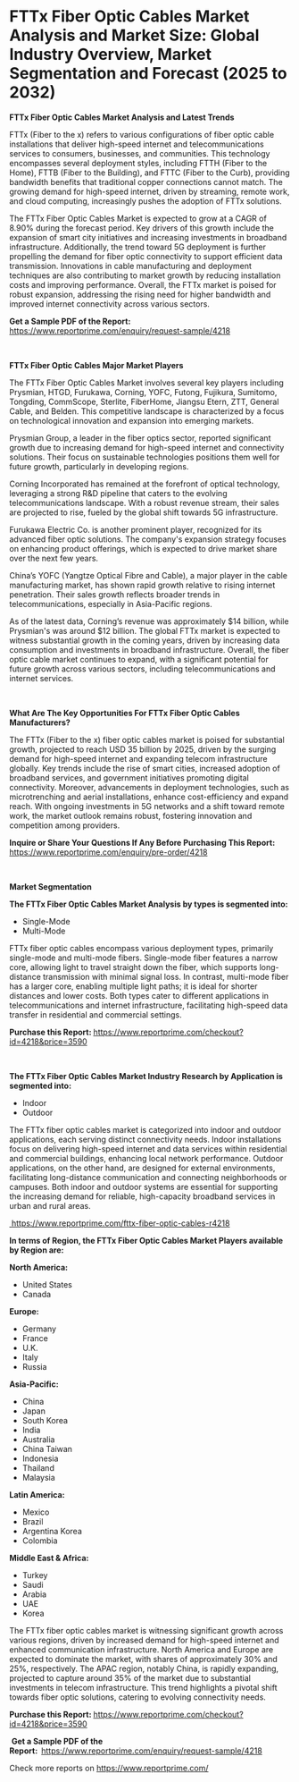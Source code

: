 <p><h1>FTTx Fiber Optic Cables Market Analysis and Market Size: Global Industry Overview, Market Segmentation and Forecast (2025 to 2032)</h1></p><p><strong>FTTx Fiber Optic Cables Market Analysis and Latest Trends</strong></p>
<p><p>FTTx (Fiber to the x) refers to various configurations of fiber optic cable installations that deliver high-speed internet and telecommunications services to consumers, businesses, and communities. This technology encompasses several deployment styles, including FTTH (Fiber to the Home), FTTB (Fiber to the Building), and FTTC (Fiber to the Curb), providing bandwidth benefits that traditional copper connections cannot match. The growing demand for high-speed internet, driven by streaming, remote work, and cloud computing, increasingly pushes the adoption of FTTx solutions.</p><p>The FTTx Fiber Optic Cables Market is expected to grow at a CAGR of 8.90% during the forecast period. Key drivers of this growth include the expansion of smart city initiatives and increasing investments in broadband infrastructure. Additionally, the trend toward 5G deployment is further propelling the demand for fiber optic connectivity to support efficient data transmission. Innovations in cable manufacturing and deployment techniques are also contributing to market growth by reducing installation costs and improving performance. Overall, the FTTx market is poised for robust expansion, addressing the rising need for higher bandwidth and improved internet connectivity across various sectors.</p></p>
<p><strong>Get a Sample PDF of the Report:&nbsp;</strong> <a href="https://www.reportprime.com/enquiry/request-sample/4218?utm_campaign=2275&utm_medium=2&utm_source=Github&utm_content=ia&utm_term=19032025&utm_id=fttx-fiber-optic-cables">https://www.reportprime.com/enquiry/request-sample/4218</a></p>
<p>&nbsp;</p>
<p><strong>FTTx Fiber Optic Cables Major Market Players</strong></p>
<p><p>The FTTx Fiber Optic Cables Market involves several key players including Prysmian, HTGD, Furukawa, Corning, YOFC, Futong, Fujikura, Sumitomo, Tongding, CommScope, Sterlite, FiberHome, Jiangsu Etern, ZTT, General Cable, and Belden. This competitive landscape is characterized by a focus on technological innovation and expansion into emerging markets.</p><p>Prysmian Group, a leader in the fiber optics sector, reported significant growth due to increasing demand for high-speed internet and connectivity solutions. Their focus on sustainable technologies positions them well for future growth, particularly in developing regions.</p><p>Corning Incorporated has remained at the forefront of optical technology, leveraging a strong R&D pipeline that caters to the evolving telecommunications landscape. With a robust revenue stream, their sales are projected to rise, fueled by the global shift towards 5G infrastructure.</p><p>Furukawa Electric Co. is another prominent player, recognized for its advanced fiber optic solutions. The company's expansion strategy focuses on enhancing product offerings, which is expected to drive market share over the next few years.</p><p>China’s YOFC (Yangtze Optical Fibre and Cable), a major player in the cable manufacturing market, has shown rapid growth relative to rising internet penetration. Their sales growth reflects broader trends in telecommunications, especially in Asia-Pacific regions.</p><p>As of the latest data, Corning’s revenue was approximately $14 billion, while Prysmian's was around $12 billion. The global FTTx market is expected to witness substantial growth in the coming years, driven by increasing data consumption and investments in broadband infrastructure. Overall, the fiber optic cable market continues to expand, with a significant potential for future growth across various sectors, including telecommunications and internet services.</p></p>
<p>&nbsp;</p>
<p><strong>What Are The Key Opportunities For FTTx Fiber Optic Cables Manufacturers?</strong></p>
<p><p>The FTTx (Fiber to the x) fiber optic cables market is poised for substantial growth, projected to reach USD 35 billion by 2025, driven by the surging demand for high-speed internet and expanding telecom infrastructure globally. Key trends include the rise of smart cities, increased adoption of broadband services, and government initiatives promoting digital connectivity. Moreover, advancements in deployment technologies, such as microtrenching and aerial installations, enhance cost-efficiency and expand reach. With ongoing investments in 5G networks and a shift toward remote work, the market outlook remains robust, fostering innovation and competition among providers.</p></p>
<p><strong>Inquire or Share Your Questions If Any Before Purchasing This Report:</strong> <a href="https://www.reportprime.com/enquiry/pre-order/4218?utm_campaign=2275&utm_medium=2&utm_source=Github&utm_content=ia&utm_term=19032025&utm_id=fttx-fiber-optic-cables">https://www.reportprime.com/enquiry/pre-order/4218</a></p>
<p>&nbsp;</p>
<p><strong>Market Segmentation</strong></p>
<p><strong>The FTTx Fiber Optic Cables Market Analysis by types is segmented into:</strong></p>
<p><ul><li>Single-Mode</li><li>Multi-Mode</li></ul></p>
<p><p>FTTx fiber optic cables encompass various deployment types, primarily single-mode and multi-mode fibers. Single-mode fiber features a narrow core, allowing light to travel straight down the fiber, which supports long-distance transmission with minimal signal loss. In contrast, multi-mode fiber has a larger core, enabling multiple light paths; it is ideal for shorter distances and lower costs. Both types cater to different applications in telecommunications and internet infrastructure, facilitating high-speed data transfer in residential and commercial settings.</p></p>
<p><strong>Purchase this Report:&nbsp;</strong><a href="https://www.reportprime.com/checkout?id=4218&price=3590&utm_campaign=2275&utm_medium=2&utm_source=Github&utm_content=ia&utm_term=19032025&utm_id=fttx-fiber-optic-cables">https://www.reportprime.com/checkout?id=4218&price=3590</a></p>
<p>&nbsp;</p>
<p><strong>The FTTx Fiber Optic Cables Market Industry Research by Application is segmented into:</strong></p>
<p><ul><li>Indoor</li><li>Outdoor</li></ul></p>
<p><p>The FTTx fiber optic cables market is categorized into indoor and outdoor applications, each serving distinct connectivity needs. Indoor installations focus on delivering high-speed internet and data services within residential and commercial buildings, enhancing local network performance. Outdoor applications, on the other hand, are designed for external environments, facilitating long-distance communication and connecting neighborhoods or campuses. Both indoor and outdoor systems are essential for supporting the increasing demand for reliable, high-capacity broadband services in urban and rural areas.</p></p>
<p><a href="https://www.reportprime.com/fttx-fiber-optic-cables-r4218?utm_campaign=2275&utm_medium=2&utm_source=Github&utm_content=ia&utm_term=19032025&utm_id=fttx-fiber-optic-cables">&nbsp;https://www.reportprime.com/fttx-fiber-optic-cables-r4218</a></p>
<p><strong>In terms of Region, the FTTx Fiber Optic Cables Market Players available by Region are:</strong></p>
<p>
    <p> <strong> North America: </strong>
        <ul>
            <li>United States</li>
            <li>Canada</li>
        </ul>
        </p> 
    <p> <strong> Europe: </strong>
        <ul>
            <li>Germany</li>
            <li>France</li>
            <li>U.K.</li>
            <li>Italy</li>
            <li>Russia</li>
        </ul>
        </p> 
    <p> <strong> Asia-Pacific: </strong>
        <ul>
            <li>China</li>
            <li>Japan</li>
            <li>South Korea</li>
            <li>India</li>
            <li>Australia</li>
            <li>China Taiwan</li>
            <li>Indonesia</li>
            <li>Thailand</li>
            <li>Malaysia</li>
        </ul>
        </p> 
    <p> <strong> Latin America: </strong>
        <ul>
            <li>Mexico</li>
            <li>Brazil</li>
            <li>Argentina Korea</li>
            <li>Colombia</li>
        </ul>
        </p> 
    <p> <strong> Middle East & Africa: </strong>
        <ul>
            <li>Turkey</li>
            <li>Saudi</li>
            <li>Arabia</li>
            <li>UAE</li>
            <li>Korea</li>
        </ul>
    </p>
    </p>
<p><p>The FTTx fiber optic cables market is witnessing significant growth across various regions, driven by increased demand for high-speed internet and enhanced communication infrastructure. North America and Europe are expected to dominate the market, with shares of approximately 30% and 25%, respectively. The APAC region, notably China, is rapidly expanding, projected to capture around 35% of the market due to substantial investments in telecom infrastructure. This trend highlights a pivotal shift towards fiber optic solutions, catering to evolving connectivity needs.</p></p>
<p><strong>Purchase this Report: </strong><a href="https://www.reportprime.com/checkout?id=4218&price=3590&utm_campaign=2275&utm_medium=2&utm_source=Github&utm_content=ia&utm_term=19032025&utm_id=fttx-fiber-optic-cables">https://www.reportprime.com/checkout?id=4218&price=3590</a></p>
<p>&nbsp;<strong>Get a Sample PDF of the Report:&nbsp;&nbsp;</strong><a href="https://www.reportprime.com/enquiry/request-sample/4218?utm_campaign=2275&utm_medium=2&utm_source=Github&utm_content=ia&utm_term=19032025&utm_id=fttx-fiber-optic-cables">https://www.reportprime.com/enquiry/request-sample/4218</a></p>
<p><strong></strong></p>
<p>Check more reports on <a href="https://www.reportprime.com/?utm_campaign=2275&utm_medium=2&utm_source=Github&utm_content=ia&utm_term=19032025&utm_id=fttx-fiber-optic-cables">https://www.reportprime.com/</a></p>